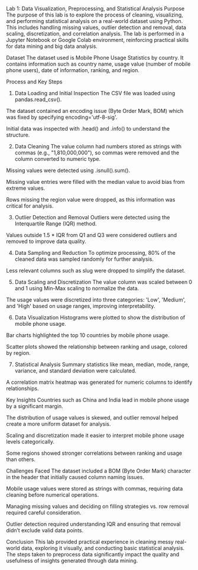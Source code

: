 Lab 1: Data Visualization, Preprocessing, and Statistical Analysis
Purpose
The purpose of this lab is to explore the process of cleaning, visualizing, and performing statistical analysis on a real-world dataset using Python. This includes handling missing values, outlier detection and removal, data scaling, discretization, and correlation analysis. The lab is performed in a Jupyter Notebook or Google Colab environment, reinforcing practical skills for data mining and big data analysis.

Dataset
The dataset used is Mobile Phone Usage Statistics by country. It contains information such as country name, usage value (number of mobile phone users), date of information, ranking, and region.

Process and Key Steps
1. Data Loading and Initial Inspection
The CSV file was loaded using pandas.read_csv().

The dataset contained an encoding issue (Byte Order Mark, BOM) which was fixed by specifying encoding='utf-8-sig'.

Initial data was inspected with .head() and .info() to understand the structure.

2. Data Cleaning
The value column had numbers stored as strings with commas (e.g., "1,810,000,000"), so commas were removed and the column converted to numeric type.

Missing values were detected using .isnull().sum().

Missing value entries were filled with the median value to avoid bias from extreme values.

Rows missing the region value were dropped, as this information was critical for analysis.

3. Outlier Detection and Removal
Outliers were detected using the Interquartile Range (IQR) method.

Values outside 1.5 * IQR from Q1 and Q3 were considered outliers and removed to improve data quality.

4. Data Sampling and Reduction
To optimize processing, 80% of the cleaned data was sampled randomly for further analysis.

Less relevant columns such as slug were dropped to simplify the dataset.

5. Data Scaling and Discretization
The value column was scaled between 0 and 1 using Min-Max scaling to normalize the data.

The usage values were discretized into three categories: 'Low', 'Medium', and 'High' based on usage ranges, improving interpretability.

6. Data Visualization
Histograms were plotted to show the distribution of mobile phone usage.

Bar charts highlighted the top 10 countries by mobile phone usage.

Scatter plots showed the relationship between ranking and usage, colored by region.

7. Statistical Analysis
Summary statistics like mean, median, mode, range, variance, and standard deviation were calculated.

A correlation matrix heatmap was generated for numeric columns to identify relationships.

Key Insights
Countries such as China and India lead in mobile phone usage by a significant margin.

The distribution of usage values is skewed, and outlier removal helped create a more uniform dataset for analysis.

Scaling and discretization made it easier to interpret mobile phone usage levels categorically.

Some regions showed stronger correlations between ranking and usage than others.

Challenges Faced
The dataset included a BOM (Byte Order Mark) character in the header that initially caused column naming issues.

Mobile usage values were stored as strings with commas, requiring data cleaning before numerical operations.

Managing missing values and deciding on filling strategies vs. row removal required careful consideration.

Outlier detection required understanding IQR and ensuring that removal didn’t exclude valid data points.

Conclusion
This lab provided practical experience in cleaning messy real-world data, exploring it visually, and conducting basic statistical analysis. The steps taken to preprocess data significantly impact the quality and usefulness of insights generated through data mining.
